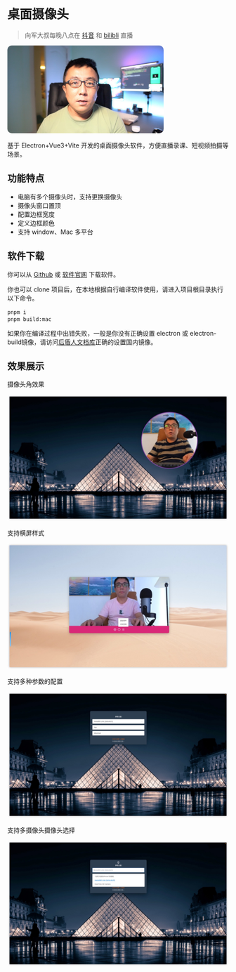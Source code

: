 # 桌面摄像头

> 向军大叔每晚八点在 [抖音](https://live.douyin.com/houdunren) 和 [bilibli](https://space.bilibili.com/282190994) 直播

<img src="./assets/xj.jpg" alt="xj-small" style="border-radius: 10px;object-fit: cover;height:200px;" />

基于 Electron+Vue3+Vite 开发的桌面摄像头软件，方便直播录课、短视频拍摄等场景。

## 功能特点

- 电脑有多个摄像头时，支持更换摄像头
- 摄像头窗口置顶
- 配置边框宽度
- 定义边框颜色
- 支持 window、Mac 多平台



## 软件下载

你可以从 [Github](https://github.com/houdunwang/camera/releases) 或 [软件官网](https://app.houdunren.com/) 下载软件。

你也可以 clone 项目后，在本地根据自行编译软件使用，请进入项目根目录执行以下命令。
```
pnpm i
pnpm build:mac
```

如果你在编译过程中出错失败，一般是你没有正确设置 electron 或 electron-build镜像，请访问[后盾人文档库](https://doc.houdunren.com/%E7%B3%BB%E7%BB%9F%E8%AF%BE%E7%A8%8B/electron/1%20%E5%9F%BA%E7%A1%80%E7%9F%A5%E8%AF%86.html)正确的设置国内镜像。



## 效果展示

摄像头角效果

<img src="./assets/image-20230303145607103.jpeg" alt="image-20230303145607103"  />

支持横屏样式

![image-20230308152129044](./assets/image-20230308152129044.jpeg)

支持多种参数的配置

<img src="./assets/image-20230303145726417.jpeg" alt="image-20230303145726417"  />

支持多摄像头摄像头选择

<img src="./assets/image-20230303145754324.jpeg" alt="image-20230303145754324"  />

